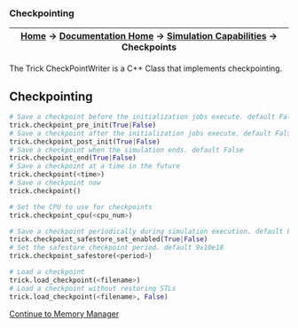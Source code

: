 ### Checkpointing

| [Home](/trick) → [Documentation Home](../Documentation-Home) → [Simulation Capabilities](Simulation-Capabilities) → Checkpoints |
|------------------------------------------------------------------|

The Trick CheckPointWriter is a C++ Class that implements checkpointing.

## Checkpointing
```python
# Save a checkpoint before the initialization jobs execute. default False
trick.checkpoint_pre_init(True|False)
# Save a checkpoint after the initialization jobs execute. default False
trick.checkpoint_post_init(True|False)
# Save a checkpoint when the simulation ends. default False
trick.checkpoint_end(True|False)
# Save a checkpoint at a time in the future
trick.checkpoint(<time>)
# Save a checkpoint now
trick.checkpoint()

# Set the CPU to use for checkpoints
trick.checkpoint_cpu(<cpu_num>)

# Save a checkpoint periodically during simulation execution. default False
trick.checkpoint_safestore_set_enabled(True|False)
# Set the safestore checkpoint period. default 9x10e18
trick.checkpoint_safestore(<period>)

# Load a checkpoint
trick.load_checkpoint(<filename>)
# Load a checkpoint without restoring STLs
trick.load_checkpoint(<filename>, False)

```

[Continue to Memory Manager](memory_manager/MemoryManager)
